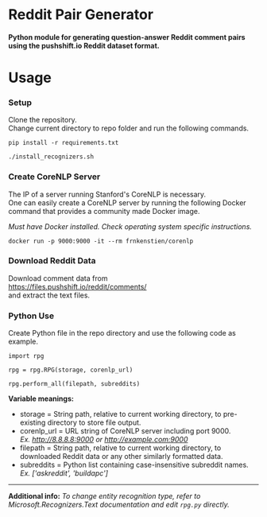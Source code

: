 # Reddit Pair Generator
#### Python module for generating question-answer Reddit comment pairs using the pushshift.io Reddit dataset format.

# Usage
### Setup
Clone the repository.  
Change current directory to repo folder and run the following commands.

`pip install -r requirements.txt`

`./install_recognizers.sh`

### Create CoreNLP Server
The IP of a server running Stanford's CoreNLP is necessary.  
One can easily create a CoreNLP server by running the following Docker command that provides a community made Docker image.

*Must have Docker installed. Check operating system specific instructions.*

`docker run -p 9000:9000 -it --rm frnkenstien/corenlp`

### Download Reddit Data
Download comment data from  
https://files.pushshift.io/reddit/comments/  
and extract the text files.

### Python Use
Create Python file in the repo directory and use the following code as example.
```
import rpg

rpg = rpg.RPG(storage, corenlp_url)

rpg.perform_all(filepath, subreddits)
```
**Variable meanings:**
* storage = String path, relative to current working directory, to pre-existing directory to store file output.
* corenlp_url = URL string of CoreNLP server including port 9000.  
*Ex. http://8.8.8.8:9000 or http://example.com:9000*
* filepath = String path, relative to current working directory, to downloaded Reddit data or any other similarly formatted data.
* subreddits = Python list containing case-insensitive subreddit names.  
*Ex. ['askreddit', 'buildapc']*
---
**Additional info:** *To change entity recognition type, refer to Microsoft.Recognizers.Text documentation and edit `rpg.py` directly.*